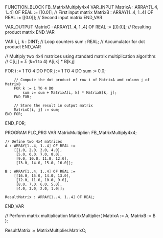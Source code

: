 FUNCTION_BLOCK FB_MatrixMultiply4x4
VAR_INPUT
    MatrixA : ARRAY[1..4, 1..4] OF REAL := [[0.0]]; // First input matrix
    MatrixB : ARRAY[1..4, 1..4] OF REAL := [[0.0]]; // Second input matrix
END_VAR

VAR_OUTPUT
    MatrixC : ARRAY[1..4, 1..4] OF REAL := [[0.0]]; // Resulting product matrix
END_VAR

VAR
    i, j, k : DINT; // Loop counters
    sum : REAL;     // Accumulator for dot product
END_VAR

// Multiply two 4x4 matrices using standard matrix multiplication algorithm:
// C[i,j] = Σ (k=1 to 4) A[i,k] * B[k,j]

FOR i := 1 TO 4 DO
    FOR j := 1 TO 4 DO
        sum := 0.0;

        // Compute the dot product of row i of MatrixA and column j of MatrixB
        FOR k := 1 TO 4 DO
            sum := sum + MatrixA[i, k] * MatrixB[k, j];
        END_FOR;

        // Store the result in output matrix
        MatrixC[i, j] := sum;
    END_FOR;
END_FOR;

PROGRAM PLC_PRG
VAR
    MatrixMultiplier: FB_MatrixMultiply4x4;

    // Define two 4x4 matrices
    A : ARRAY[1..4, 1..4] OF REAL :=
        [[1.0, 2.0, 3.0, 4.0],
         [5.0, 6.0, 7.0, 8.0],
         [9.0, 10.0, 11.0, 12.0],
         [13.0, 14.0, 15.0, 16.0]];

    B : ARRAY[1..4, 1..4] OF REAL :=
        [[16.0, 15.0, 14.0, 13.0],
         [12.0, 11.0, 10.0, 9.0],
         [8.0, 7.0, 6.0, 5.0],
         [4.0, 3.0, 2.0, 1.0]];

    ResultMatrix : ARRAY[1..4, 1..4] OF REAL;
END_VAR

// Perform matrix multiplication
MatrixMultiplier(
    MatrixA := A,
    MatrixB := B
);

ResultMatrix := MatrixMultiplier.MatrixC;
